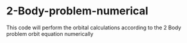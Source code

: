 # 2-Body-problem-numerical
This code will perform the orbital calculations according to the 2 Body problem orbit equation numerically 
